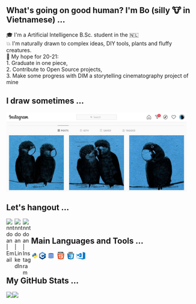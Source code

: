 ## What's going on good human? I'm Bo (silly 🐮 in Vietnamese) ...

🎓 I'm a Artificial Intelligence B.Sc. student in the 🇳🇱 \
💥 I'm naturally drawn to complex ideas, DIY tools, plants and fluffy creatures. \
🥅 My hope for 20-21: \
    1. Graduate in one piece, \
    2. Contribute to Open Source projects, \
    3. Make some progress with DIM a storytelling cinematography project of mine

## I draw sometimes ...
<!-- <div style="max-width: 50vw;"> -->
<img align="center" style="max-width: 50vw;" alt="bodhinfinity" src="https://github.com/nntdoan/nntdoan/blob/Main/img/PostedDrawings.jpg" />
<!-- </div> -->

## Let's hangout ...

<!--TOADD [<img align="left" alt="codeSTACKr | YouTube" width="22px" src="https://cdn.jsdelivr.net/npm/simple-icons@v3/icons/youtube.svg" />][youtube] -->
[<img align="left" alt="nntdoan | Email" width="22px" src="https://cdn.jsdelivr.net/npm/simple-icons@v3/icons/gmail.svg" />][email]
[<img align="left" alt="nntdoan | LinkedIn" width="22px" src="https://cdn.jsdelivr.net/npm/simple-icons@v3/icons/linkedin.svg" />][linkedin]
[<img align="left" alt="nntdoan | Instagram" width="22px" src="https://cdn.jsdelivr.net/npm/simple-icons@v3/icons/instagram.svg" />][instagram]

<br />


## Main Languages and Tools ...
<img align="left" alt="Python" src="https://raw.githubusercontent.com/github/explore/80688e429a7d4ef2fca1e82350fe8e3517d3494d/topics/python/python.png" height="20" > 
<img align="left" alt="cpp" src="https://raw.githubusercontent.com/github/explore/80688e429a7d4ef2fca1e82350fe8e3517d3494d/topics/cpp/cpp.png" height="20">
<img align="left" alt="SQL" width="26px" src="https://raw.githubusercontent.com/github/explore/80688e429a7d4ef2fca1e82350fe8e3517d3494d/topics/sql/sql.png" height="20"/>
<img align="left" alt="HTML5" width="26px" src="https://raw.githubusercontent.com/github/explore/80688e429a7d4ef2fca1e82350fe8e3517d3494d/topics/html/html.png" height="20"/>
<img align="left" alt="CSS3" width="26px" src="https://raw.githubusercontent.com/github/explore/80688e429a7d4ef2fca1e82350fe8e3517d3494d/topics/css/css.png" height="20"/>
<img align="left" alt="Visual Studio Code" width="26px" src="https://raw.githubusercontent.com/github/explore/80688e429a7d4ef2fca1e82350fe8e3517d3494d/topics/visual-studio-code/visual-studio-code.png" height="20"/>


<br />
<br />


<!-- ### 📕 Latest Blog Posts -->
<!-- To add later -->
<!-- BLOG-POST-LIST:END -->


## My GitHub Stats ...
<div>
<a href="https://readme-stats-cfgj2cxdy.vercel.app/api?username=nntdoan&count_private=true&show_icons=true">
  <img  align="left" src="https://readme-stats-cfgj2cxdy.vercel.app/api?username=nntdoan&count_private=true&show_icons=true" />
</a>
<a href="https://readme-stats-cfgj2cxdy.vercel.app/api/top-langs/?username=nntdoan&hide=php">
  <img align="left" src="https://readme-stats-cfgj2cxdy.vercel.app/api/top-langs/?username=nntdoan&hide=php" />
</a>
</div>


<!-- [youtube]: To add later... -->
[email]: mailto:ngoc.n.t.doan@gmail.com
[instagram]: https://www.instagram.com/bodhinfinity/
[linkedin]: https://www.linkedin.com/in/nnt-doan/
